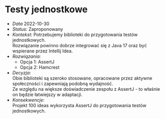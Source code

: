 # Testy jednostkowe
- *Data* 2022-10-30<br>
- *Status:* Zaproponowany<br>
- *Kontekst:* Potrzebujemy biblioteki do przygotowania testów jednostkowych.<br>
Rozwiązanie powinno dobrze integrować się z Java 17 oraz być wspierane przez Intellij Idea.<br>
- *Rozwiązania:*<br>
    - Opcja 1: AssertJ<br>
    - Opcja 2: Hamcrest<br>
- *Decyzja:*<br>
Obie biblioteki są szeroko stosowane, opracowane przez aktywne społeczności i zapewniają podobną wydajność.<br>
Ze względu na większe doświadczenie zespołu z AssertJ - to właśnie on będzie łatwiejszy w adaptacji.<br>
- *Konsekwencje:*<br>
Projekt 100 ideas wykorzysta AssertJ do przygotowania testów jednostkowych.<br>
